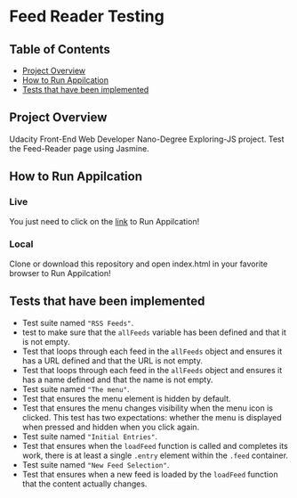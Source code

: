 # Feed Reader Testing

## Table of Contents

* [Project Overview](#project_overview)
* [How to Run Appilcation](#how_to_run_appilcation)
* [Tests that have been implemented](#tests_that_have_been_implemented)

## Project Overview

Udacity Front-End Web Developer Nano-Degree Exploring-JS project. Test the Feed-Reader page using Jasmine.

## How to Run Appilcation

### Live

You just need to click on the [link](https://guschins.github.io/frontend-nanodegree-feedreader/) to Run Appilcation!

### Loсal

Clone or download this repository and open index.html in your favorite browser to Run Appilcation!

## Tests that have been implemented

- Test suite named `"RSS Feeds"`.
 - test to make sure that the `allFeeds` variable has been defined and that it is not empty.
 - Test that loops through each feed in the `allFeeds` object and ensures it has a URL defined and that the URL is not empty.
 - Test that loops through each feed in the `allFeeds` object and ensures it has a name defined and that the name is not empty.
- Test suite named `"The menu"`.
 - Test that ensures the menu element is hidden by default.
 - Test that ensures the menu changes visibility when the menu icon is clicked. This test has two expectations: whether the menu is displayed when pressed and hidden when you click again.
- Test suite named `"Initial Entries"`.
 - Test that ensures when the `loadFeed` function is called and completes its work, there is at least a single `.entry` element within the `.feed` container.
 - Test suite named `"New Feed Selection"`.
 - Test that ensures when a new feed is loaded by the `loadFeed` function that the content actually changes.